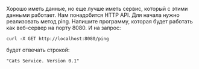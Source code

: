 Хорошо иметь данные, но еще лучше иметь сервис, который с этими данными работает. 
Нам понадобится HTTP API.
Для начала нужно реализовать метод ping.
Напишите программу, которая будет работать как веб-сервер на порту 8080. 
И на запрос:
```
curl -X GET http://localhost:8080/ping
```
будет отвечать строкой:
```
"Cats Service. Version 0.1"
```

